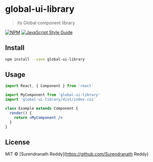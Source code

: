 # global-ui-library

> its Global component library

[![NPM](https://img.shields.io/npm/v/global-ui-library.svg)](https://www.npmjs.com/package/global-ui-library) [![JavaScript Style Guide](https://img.shields.io/badge/code_style-standard-brightgreen.svg)](https://standardjs.com)

## Install

```bash
npm install --save global-ui-library
```

## Usage

```jsx
import React, { Component } from 'react'

import MyComponent from 'global-ui-library'
import 'global-ui-library/dist/index.css'

class Example extends Component {
  render() {
    return <MyComponent />
  }
}
```

## License

MIT © [Surendranath Reddy](https://github.com/Surendranath Reddy)
